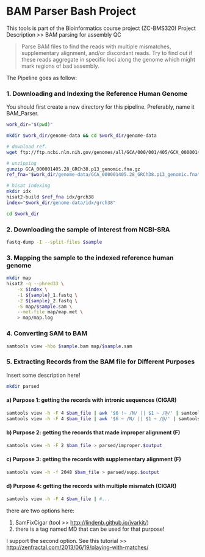 # BAM Parser Bash Project

This tools is part of the Bioinformatics course project (ZC-BMS320)
Project Description >>  BAM parsing for assembly QC
>Parse BAM files to find the reads with multiple mismatches, supplementary alignment, and/or discordant reads. Try to find out if these reads aggregate in specific loci along the genome which might mark regions of bad assembly.

The Pipeline goes as follow:

### 1. Downloading and Indexing the Reference Human Genome
You should first create a new directory for this pipeline. Preferably, name it BAM_Parser.
```bash
work_dir="$(pwd)"

mkdir $work_dir/genome-data && cd $work_dir/genome-data

# download ref.
wget ftp://ftp.ncbi.nlm.nih.gov/genomes/all/GCA/000/001/405/GCA_000001405.28_GRCh38.p13/GCA_000001405.28_GRCh38.p13_genomic.fna.gz

# unzipping
gunzip GCA_000001405.28_GRCh38.p13_genomic.fna.gz
ref_fna="$work_dir/genome-data/GCA_000001405.28_GRCh38.p13_genomic.fna"

# hisat indexing
mkdir idx
hisat2-build $ref_fna idx/grch38
index="$work_dir/genome-data/idx/grch38"

cd $work_dir
```

### 2. Downloading the sample of Interest from NCBI-SRA
```bash
fastq-dump -I --split-files $sample
```

### 3. Mapping the sample to the indexed reference human genome
```bash
mkdir map
hisat2 -q --phred33 \
	-x $index \
	-1 ${sample}_1.fastq \
	-2 ${sample}_2.fastq \
	-S map/$sample.sam \
	--met-file map/map.met \
	> map/map.log
```

### 4. Converting SAM to BAM
```bash
samtools view -hbo $sample.bam map/$sample.sam 
```

### 5. Extracting Records from the BAM file for Different Purposes
Insert some description here!
```bash
mkdir parsed
```

#### a) Purpose 1: getting the records with intronic sequences (CIGAR)
```bash
samtools view -h -F 4 $bam_file | awk '$6 !~ /N/ || $1 ~ /@/' | samtools view -b > parsed/without_introns_$output
samtools view -h -F 4 $bam_file | awk '$6 ~ /N/ || $1 ~ /@/' | samtools view -b > parsed/with_introns_$output
```

#### b) Purpose 2: getting the records that made improper alignment (F)
```bash
samtools view -h -F 2 $bam_file > parsed/improper.$output
```

#### c) Purpose 3: getting the records with supplementary alignment (F)
```bash
samtools view -h -f 2048 $bam_file > parsed/supp.$output
```

#### d) Purpose 4: getting the records with multiple mismatch (CIGAR)
```bash
samtools view -h -F 4 $bam_file | #...
```
there are two options here:
 1. SamFixCigar (tool >> http://lindenb.github.io/jvarkit/)
 2. there is a tag named MD that can be used for that purpose!
 
 I support the second option. See this tutorial >> http://zenfractal.com/2013/06/19/playing-with-matches/

